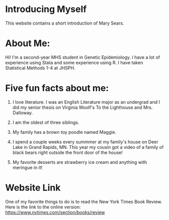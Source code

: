 # Introducing Myself
This website contains a short introduction of Mary Sears.


# About Me:


Hi! I'm a second-year MHS student in Genetic Epidemiology. I have a lot of experience using Stata and some experience using R. I have taken Statistical Methods 1-4 at JHSPH.

# Five fun facts about me:

1. I love literature. I was an English Literature major as an undergrad and I did my senior thesis on Virginia Woolf's To the Lighthouse and Mrs. Dalloway.

2. I am the oldest of three siblings.

3. My family has a brown toy poodle named Maggie.

4. I spend a couple weeks every summmer at my family's house on Deer Lake in Grand Rapids, MN. This year my cousin got a video of a family of black bears right outside the front door of the house!

5. My favorite desserts are strawberry ice cream and anything with meringue in it!

# Website Link
One of my favorite things to do is to read the New York Times Book Review. Here is the link to the online version: 
https://www.nytimes.com/section/books/review
